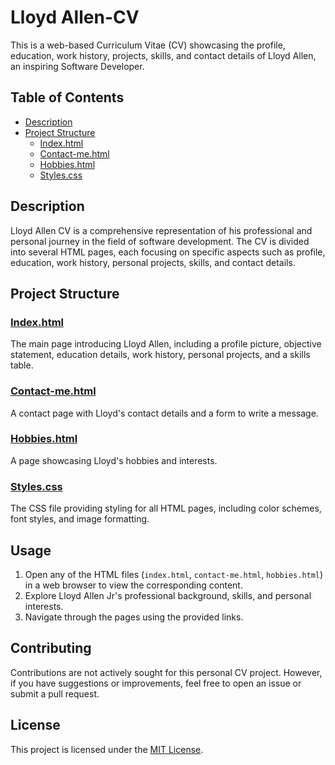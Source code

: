 # Lloyd Allen-CV

This is a web-based Curriculum Vitae (CV) showcasing the profile, education, work history, projects, skills, and contact details of Lloyd Allen, an inspiring Software Developer.

## Table of Contents

- [Description](#description)
- [Project Structure](#project-structure)
  - [Index.html](#indexhtml)
  - [Contact-me.html](#contact-mehtml)
  - [Hobbies.html](#hobbieshtml)
  - [Styles.css](#stylescss)

## Description

Lloyd Allen CV is a comprehensive representation of his professional and personal journey in the field of software development. The CV is divided into several HTML pages, each focusing on specific aspects such as profile, education, work history, personal projects, skills, and contact details.

## Project Structure

### [Index.html](index.html)

The main page introducing Lloyd Allen, including a profile picture, objective statement, education details, work history, personal projects, and a skills table.

### [Contact-me.html](contact-me.html)

A contact page with Lloyd's contact details and a form to write a message.

### [Hobbies.html](hobbies.html)

A page showcasing Lloyd's hobbies and interests.

### [Styles.css](css/styles.css)

The CSS file providing styling for all HTML pages, including color schemes, font styles, and image formatting.

## Usage

1. Open any of the HTML files (`index.html`, `contact-me.html`, `hobbies.html`) in a web browser to view the corresponding content.
2. Explore Lloyd Allen Jr's professional background, skills, and personal interests.
3. Navigate through the pages using the provided links.

## Contributing

Contributions are not actively sought for this personal CV project. However, if you have suggestions or improvements, feel free to open an issue or submit a pull request.

## License

This project is licensed under the [MIT License](LICENSE).
